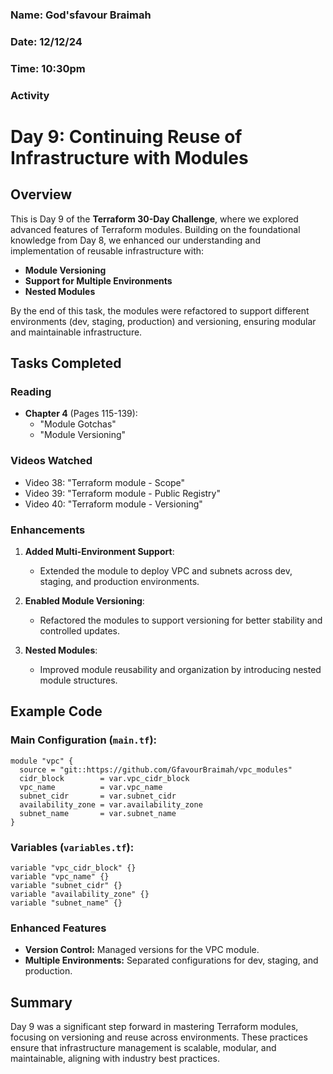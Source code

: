 ### Name: God'sfavour Braimah
### Date: 12/12/24
### Time: 10:30pm
 ### Activity
# Day 9: Continuing Reuse of Infrastructure with Modules

## Overview
This is Day 9 of the **Terraform 30-Day Challenge**, where we explored advanced features of Terraform modules. Building on the foundational knowledge from Day 8, we enhanced our understanding and implementation of reusable infrastructure with:

- **Module Versioning**
- **Support for Multiple Environments**
- **Nested Modules**

By the end of this task, the modules were refactored to support different environments (dev, staging, production) and versioning, ensuring modular and maintainable infrastructure.

## Tasks Completed

### Reading
- **Chapter 4** (Pages 115-139):
  - "Module Gotchas"
  - "Module Versioning"

### Videos Watched
- Video 38: "Terraform module - Scope"
- Video 39: "Terraform module - Public Registry"
- Video 40: "Terraform module - Versioning"

### Enhancements
1. **Added Multi-Environment Support**:
   - Extended the module to deploy VPC and subnets across dev, staging, and production environments.

2. **Enabled Module Versioning**:
   - Refactored the modules to support versioning for better stability and controlled updates.

3. **Nested Modules**:
   - Improved module reusability and organization by introducing nested module structures.

## Example Code

### Main Configuration (`main.tf`):
```hcl
module "vpc" {
  source = "git::https://github.com/GfavourBraimah/vpc_modules"
  cidr_block        = var.vpc_cidr_block
  vpc_name          = var.vpc_name
  subnet_cidr       = var.subnet_cidr
  availability_zone = var.availability_zone
  subnet_name       = var.subnet_name
}
```

### Variables (`variables.tf`):
```hcl
variable "vpc_cidr_block" {}
variable "vpc_name" {}
variable "subnet_cidr" {}
variable "availability_zone" {}
variable "subnet_name" {}
```

### Enhanced Features
- **Version Control:** Managed versions for the VPC module.
- **Multiple Environments:** Separated configurations for dev, staging, and production.

## Summary
Day 9 was a significant step forward in mastering Terraform modules, focusing on versioning and reuse across environments. These practices ensure that infrastructure management is scalable, modular, and maintainable, aligning with industry best practices.
